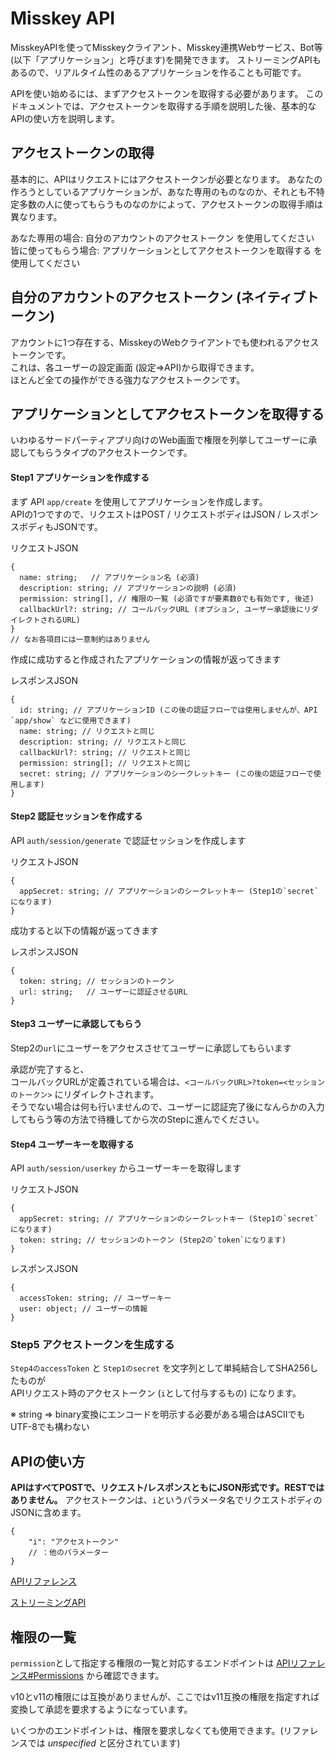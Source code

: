 # Misskey API

MisskeyAPIを使ってMisskeyクライアント、Misskey連携Webサービス、Bot等(以下「アプリケーション」と呼びます)を開発できます。
ストリーミングAPIもあるので、リアルタイム性のあるアプリケーションを作ることも可能です。

APIを使い始めるには、まずアクセストークンを取得する必要があります。
このドキュメントでは、アクセストークンを取得する手順を説明した後、基本的なAPIの使い方を説明します。

## アクセストークンの取得
基本的に、APIはリクエストにはアクセストークンが必要となります。
あなたの作ろうとしているアプリケーションが、あなた専用のものなのか、それとも不特定多数の人に使ってもらうものなのかによって、アクセストークンの取得手順は異なります。

あなた専用の場合: 自分のアカウントのアクセストークン を使用してください  
皆に使ってもらう場合: アプリケーションとしてアクセストークンを取得する を使用してください

## 自分のアカウントのアクセストークン (ネイティブトークン)

アカウントに1つ存在する、MisskeyのWebクライアントでも使われるアクセストークンです。  
これは、各ユーザーの設定画面 (設定=>API)から取得できます。  
ほとんど全ての操作ができる強力なアクセストークンです。

## アプリケーションとしてアクセストークンを取得する

いわゆるサードパーティアプリ向けのWeb画面で権限を列挙してユーザーに承認してもらうタイプのアクセストークンです。

#### Step1 アプリケーションを作成する

まず API `app/create` を使用してアプリケーションを作成します。  
APIの1つですので、リクエストはPOST / リクエストボディはJSON / レスポンスボディもJSONです。

リクエストJSON
```json5
{
  name: string;   // アプリケーション名 (必須)
  description: string; // アプリケーションの説明 (必須)
  permission: string[], // 権限の一覧 (必須ですが要素数0でも有効です, 後述)
  callbackUrl?: string; // コールバックURL (オプション, ユーザー承認後にリダイレクトされるURL)
}
// なお各項目には一意制約はありません
```

作成に成功すると作成されたアプリケーションの情報が返ってきます

レスポンスJSON
```json5
{
  id: string; // アプリケーションID (この後の認証フローでは使用しませんが、API `app/show` などに使用できます)
  name: string; // リクエストと同じ
  description: string; // リクエストと同じ
  callbackUrl?: string; // リクエストと同じ
  permission: string[]; // リクエストと同じ
  secret: string; // アプリケーションのシークレットキー (この後の認証フローで使用します)
}
```

#### Step2 認証セッションを作成する

API `auth/session/generate` で認証セッションを作成します

リクエストJSON
```json5
{
  appSecret: string; // アプリケーションのシークレットキー (Step1の`secret`になります)
}
```

成功すると以下の情報が返ってきます

レスポンスJSON
```json5
{
  token: string; // セッションのトークン
  url: string;   // ユーザーに認証させるURL
}
```

#### Step3 ユーザーに承認してもらう

Step2の`url`にユーザーをアクセスさせてユーザーに承認してもらいます

承認が完了すると、  
コールバックURLが定義されている場合は、`<コールバックURL>?token=<セッションのトークン>` にリダイレクトされます。  
そうでない場合は何も行いませんので、ユーザーに認証完了後になんらかの入力してもらう等の方法で待機してから次のStepに進んでください。

#### Step4 ユーザーキーを取得する

API `auth/session/userkey` からユーザーキーを取得します

リクエストJSON
```json5
{
  appSecret: string; // アプリケーションのシークレットキー (Step1の`secret`になります)
  token: string; // セッションのトークン (Step2の`token`になります)
}
```

レスポンスJSON
```json5
{
  accessToken: string; // ユーザーキー
  user: object; // ユーザーの情報
}
```

### Step5 アクセストークンを生成する

`Step4のaccessToken` と `Step1のsecret` を文字列として単純結合してSHA256したものが  
APIリクエスト時のアクセストークン (`i`として付与するもの) になります。

※ string => binary変換にエンコードを明示する必要がある場合はASCIIでもUTF-8でも構わない

## APIの使い方

**APIはすべてPOSTで、リクエスト/レスポンスともにJSON形式です。RESTではありません。**
アクセストークンは、`i`というパラメータ名でリクエストボディのJSONに含めます。
```json5
{
	"i": "アクセストークン"
	// ：他のパラメーター
}
```

[APIリファレンス](/api-doc)

[ストリーミングAPI](./stream)

## 権限の一覧

`permission`として指定する権限の一覧と対応するエンドポイントは [APIリファレンス#Permissions](/api-doc/#section/Permissions) から確認できます。

v10とv11の権限には互換がありませんが、ここではv11互換の権限を指定すれば変換して承認を要求するようになっています。

いくつかのエンドポイントは、権限を要求しなくても使用できます。(リファレンスでは _unspecified_ と区分されています)
